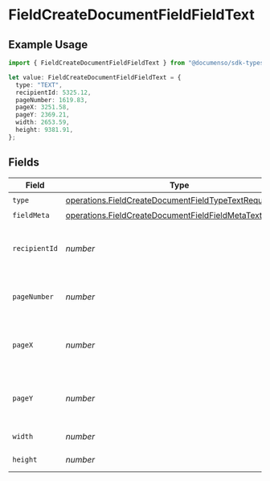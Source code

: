 # FieldCreateDocumentFieldFieldText

## Example Usage

```typescript
import { FieldCreateDocumentFieldFieldText } from "@documenso/sdk-typescript/models/operations";

let value: FieldCreateDocumentFieldFieldText = {
  type: "TEXT",
  recipientId: 5325.12,
  pageNumber: 1619.83,
  pageX: 3251.58,
  pageY: 2369.21,
  width: 2653.59,
  height: 9381.91,
};
```

## Fields

| Field                                                                                                                              | Type                                                                                                                               | Required                                                                                                                           | Description                                                                                                                        |
| ---------------------------------------------------------------------------------------------------------------------------------- | ---------------------------------------------------------------------------------------------------------------------------------- | ---------------------------------------------------------------------------------------------------------------------------------- | ---------------------------------------------------------------------------------------------------------------------------------- |
| `type`                                                                                                                             | [operations.FieldCreateDocumentFieldTypeTextRequest1](../../models/operations/fieldcreatedocumentfieldtypetextrequest1.md)         | :heavy_check_mark:                                                                                                                 | N/A                                                                                                                                |
| `fieldMeta`                                                                                                                        | [operations.FieldCreateDocumentFieldFieldMetaTextRequest](../../models/operations/fieldcreatedocumentfieldfieldmetatextrequest.md) | :heavy_minus_sign:                                                                                                                 | N/A                                                                                                                                |
| `recipientId`                                                                                                                      | *number*                                                                                                                           | :heavy_check_mark:                                                                                                                 | The ID of the recipient to create the field for.                                                                                   |
| `pageNumber`                                                                                                                       | *number*                                                                                                                           | :heavy_check_mark:                                                                                                                 | The page number the field will be on.                                                                                              |
| `pageX`                                                                                                                            | *number*                                                                                                                           | :heavy_check_mark:                                                                                                                 | The X coordinate of where the field will be placed.                                                                                |
| `pageY`                                                                                                                            | *number*                                                                                                                           | :heavy_check_mark:                                                                                                                 | The Y coordinate of where the field will be placed.                                                                                |
| `width`                                                                                                                            | *number*                                                                                                                           | :heavy_check_mark:                                                                                                                 | The width of the field.                                                                                                            |
| `height`                                                                                                                           | *number*                                                                                                                           | :heavy_check_mark:                                                                                                                 | The height of the field.                                                                                                           |